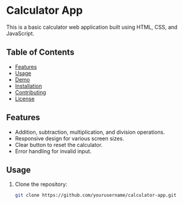 # Calculator App

This is a basic calculator web application built using HTML, CSS, and JavaScript.

## Table of Contents

- [Features](#features)
- [Usage](#usage)
- [Demo](#demo)
- [Installation](#installation)
- [Contributing](#contributing)
- [License](#license)

## Features

- Addition, subtraction, multiplication, and division operations.
- Responsive design for various screen sizes.
- Clear button to reset the calculator.
- Error handling for invalid input.

## Usage

1. Clone the repository:

   ```bash
   git clone https://github.com/yourusername/calculator-app.git
